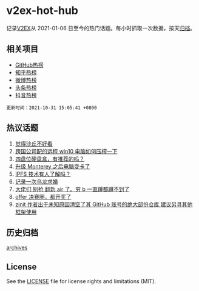 # v2ex-hot-hub

 记录[V2EX](https://www.v2ex.com/)从 2021-01-06 日至今的热门话题。每小时抓取一次数据，按天[归档](archives)。
 
 ## 相关项目

- [GitHub热榜](https://github.com/snaildev/github-hot-hub)
- [知乎热榜](https://github.com/snaildev/zhihu-hot-hub)
- [微博热榜](https://github.com/snaildev/weibo-hot-hub)
- [头条热榜](https://github.com/snaildev/toutiao-hot-hub)
- [抖音热榜](https://github.com/snaildev/douyin-hot-hub)


 `更新时间：2021-10-31 15:05:41 +0800`

## 热议话题

1. [觉得沙丘不好看](https://www.v2ex.com/t/811829)
1. [跨国公司配的远程 win10 电脑如何压榨一下](https://www.v2ex.com/t/811861)
1. [四盘位硬盘盒，有推荐的吗？](https://www.v2ex.com/t/811753)
1. [升级 Monterey 之后电脑变卡了](https://www.v2ex.com/t/811744)
1. [IPFS 技术有人了解吗？](https://www.v2ex.com/t/811843)
1. [记录一次乌龙求婚](https://www.v2ex.com/t/811880)
1. [大佬们 别抢 翻新 air 了。穷 b 一直蹲都蹲不到了](https://www.v2ex.com/t/811762)
1. [offer 决赛圈，都开奖了](https://www.v2ex.com/t/811836)
1. [zinit 作者出于未知原因清空了其 GitHub 账号的绝大部份仓库,建议另寻其他框架使用](https://www.v2ex.com/t/811747)

## 历史归档

[archives](archives)

## License

See the [LICENSE](LICENSE) file for license rights and limitations (MIT).
